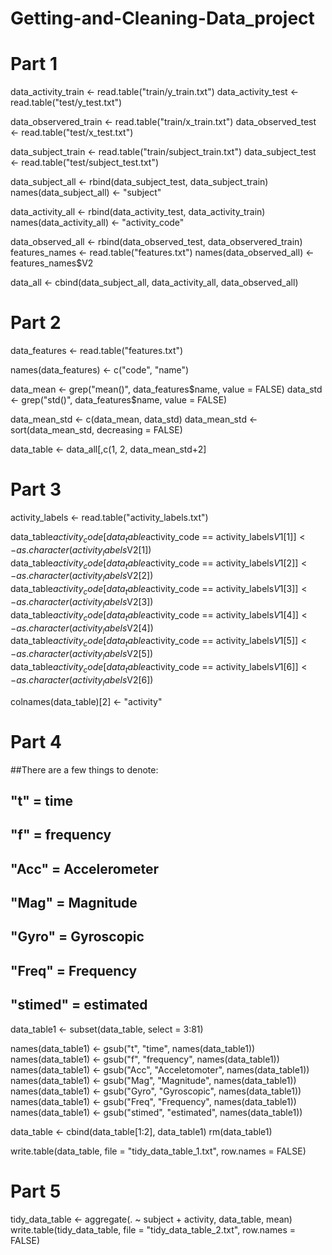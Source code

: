 # Getting-and-Cleaning-Data_project
# Part 1

data_activity_train <- read.table("train/y_train.txt")
data_activity_test <- read.table("test/y_test.txt")

data_observered_train <- read.table("train/x_train.txt")
data_observed_test <- read.table("test/x_test.txt")

data_subject_train <- read.table("train/subject_train.txt")
data_subject_test <- read.table("test/subject_test.txt")

data_subject_all <- rbind(data_subject_test, data_subject_train)
names(data_subject_all) <- "subject"

data_activity_all <- rbind(data_activity_test, data_activity_train)
names(data_activity_all) <- "activity_code"

data_observed_all <- rbind(data_observed_test, data_observered_train)
features_names <- read.table("features.txt")
names(data_observed_all) <- features_names$V2

data_all <- cbind(data_subject_all, data_activity_all, data_observed_all)

# Part 2
data_features <- read.table("features.txt")

names(data_features) <- c("code", "name")

data_mean <- grep("mean()", data_features$name, value = FALSE)
data_std <- grep("std()", data_features$name, value = FALSE)

data_mean_std <- c(data_mean, data_std)
data_mean_std <- sort(data_mean_std, decreasing = FALSE)

data_table <- data_all[,c(1, 2, data_mean_std+2]

# Part 3
activity_labels <- read.table("activity_labels.txt")

data_table$activity_code[data_table$activity_code == activity_labels$V1[1]] <- as.character(activity_labels$V2[1])
data_table$activity_code[data_table$activity_code == activity_labels$V1[2]] <- as.character(activity_labels$V2[2])
data_table$activity_code[data_table$activity_code == activity_labels$V1[3]] <- as.character(activity_labels$V2[3])
data_table$activity_code[data_table$activity_code == activity_labels$V1[4]] <- as.character(activity_labels$V2[4])
data_table$activity_code[data_table$activity_code == activity_labels$V1[5]] <- as.character(activity_labels$V2[5])
data_table$activity_code[data_table$activity_code == activity_labels$V1[6]] <- as.character(activity_labels$V2[6])

colnames(data_table)[2] <- "activity"

# Part 4
##There are a few things to denote:
 ## "t" = time
 ## "f" = frequency
 ## "Acc" = Accelerometer
 ## "Mag" = Magnitude
 ## "Gyro" = Gyroscopic
 ## "Freq" = Frequency
 ## "stimed" = estimated

data_table1 <- subset(data_table, select = 3:81)

names(data_table1) <- gsub("t", "time", names(data_table1))
names(data_table1) <- gsub("f", "frequency", names(data_table1))
names(data_table1) <- gsub("Acc", "Acceletomoter", names(data_table1))
names(data_table1) <- gsub("Mag", "Magnitude", names(data_table1))
names(data_table1) <- gsub("Gyro", "Gyroscopic", names(data_table1))
names(data_table1) <- gsub("Freq", "Frequency", names(data_table1))
names(data_table1) <- gsub("stimed", "estimated", names(data_table1))

data_table <- cbind(data_table[1:2], data_table1)
rm(data_table1)

write.table(data_table, file = "tidy_data_table_1.txt", row.names = FALSE)

# Part 5
tidy_data_table <- aggregate(. ~ subject + activity, data_table, mean)
write.table(tidy_data_table, file = "tidy_data_table_2.txt", row.names = FALSE)
